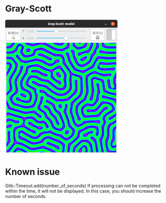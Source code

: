 # Gray-Scott

![screenshot](https://raw.githubusercontent.com/kojix2/Gray-Scott/master/screenshot/screenshot.png)

# Known issue
Glib::Timeout.add(number_of_seconds)
If processing can not be completed within the time, it will not be displayed. In this case, you should increase the number of seconds.
